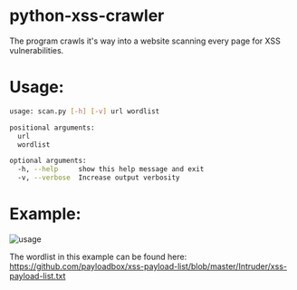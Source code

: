 # python-xss-crawler
The program crawls it's way into a website scanning every page for XSS vulnerabilities.
# Usage:
``` bash
usage: scan.py [-h] [-v] url wordlist

positional arguments:
  url
  wordlist

optional arguments:
  -h, --help     show this help message and exit
  -v, --verbose  Increase output verbosity
```
# Example:
![usage](https://github.com/iojaiustin/python-xss-crawler/assets/32909251/31522d90-da2c-40a2-9b29-4155aac22742)

The wordlist in this example can be found here: https://github.com/payloadbox/xss-payload-list/blob/master/Intruder/xss-payload-list.txt


